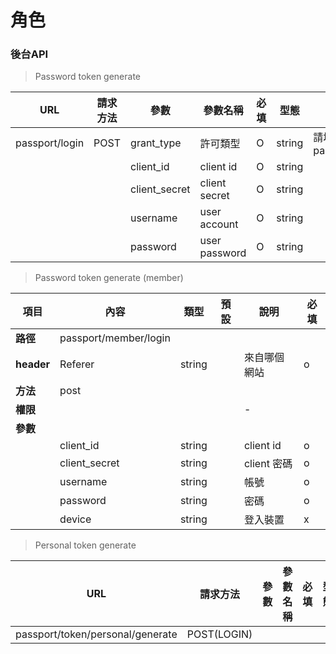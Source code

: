 # 角色

### 後台API

> Password token generate
                    
|URL|請求方法|參數|參數名稱|必填|型態|備註|
|------------- | -------------|--------|-------|------|-----|-----|
|passport/login |POST|grant_type|許可類型|O|string|請填password
| | |client_id|client id|O|string|
| | |client_secret|client secret|O|string|
| | |username|user account|O|string|
| | |password|user password|O|string|

> Password token generate (member)


| 項目            | 內容                    | 類型     | 預設  | 說明        | 必填  |
| ------------- | --------------------- | ------ | --- | --------- | --- |
| <b>路徑</b>     | passport/member/login |        |     |           |     |
| <b>header</b> | Referer               | string |     | 來自哪個網站    | o   |
| <b>方法</b>     | post                  |        |     |           |     |
| <b>權限</b>     |                       |        |     | -         |     |
| <b>參數</b>     |                       |        |     |           |     |
|               | client_id             | string |     | client id | o   |
|               | client_secret         | string |     | client 密碼 | o   |
|               | username              | string |     | 帳號        | o   |
|               | password              | string |     | 密碼        | o   |
|               | device                | string |     | 登入裝置      | x   |


> Personal token generate
                    
|URL|請求方法|參數|參數名稱|必填|型態|備註|
|------------- | -------------|--------|-------|------|-----|-----|
|passport/token/personal/generate |POST(LOGIN)|||||
